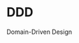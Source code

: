 # DDD
Domain-Driven Design

<!-- #evergreen -->

<!-- {BearID:83899079-8142-46B0-AD51-CB02808D456B-5449-0000021FB527AA4A} -->
